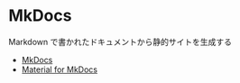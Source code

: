 # MkDocs

Markdown で書かれたドキュメントから静的サイトを生成する

* [MkDocs](https://www.mkdocs.org/)
* [Material for MkDocs](https://squidfunk.github.io/mkdocs-material/)

